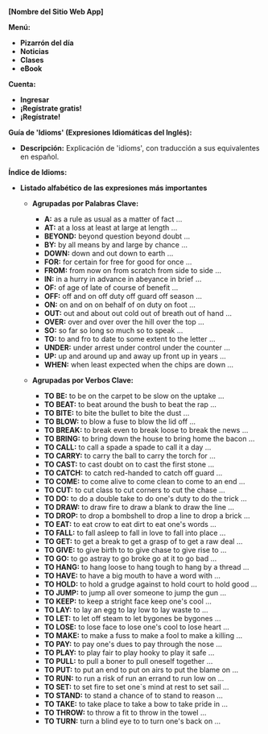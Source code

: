 

**[Nombre del Sitio Web App]**

**Menú:**

*   **Pizarrón del día**
*   **Noticias**
*   **Clases**
*   **eBook**

**Cuenta:**

*   **Ingresar**
*   **¡Regístrate gratis!**
*   **¡Regístrate!**

**Guía de 'Idioms' (Expresiones Idiomáticas del Inglés):**

*   **Descripción:** Explicación de 'idioms', con traducción a sus equivalentes en español.

**Índice de Idioms:**

*   **Listado alfabético de las expresiones más importantes**

    *   **Agrupadas por Palabras Clave:**
        *   **A:** as a rule   as usual   as a matter of fact   …
        *   **AT:** at a loss   at least   at large   at length   …
        *   **BEYOND:** beyond question   beyond doubt   …
        *   **BY:** by all means   by and large   by chance   …
        *   **DOWN:** down and out   down to earth   …
        *   **FOR:** for certain   for free   for good   for once   …
        *   **FROM:** from now on   from scratch   from side to side   …
        *   **IN:** in a hurry   in advance   in abeyance   in brief   …
        *   **OF:** of age   of late   of course   of benefit   …
        *   **OFF:** off and on   off duty   off guard   off season   …
        *   **ON:** on and on   on behalf of   on duty   on foot   …
        *   **OUT:** out and about   out cold   out of breath   out of hand   …
        *   **OVER:** over and over   over the hill   over the top   …
        *   **SO:** so far   so long   so much   so to speak   …
        *   **TO:** to and fro   to date   to some extent   to the letter   …
        *   **UNDER:** under arrest   under control   under the counter   …
        *   **UP:** up and around   up and away   up front   up in years   …
        *   **WHEN:** when least expected   when the chips are down   …

    *   **Agrupadas por Verbos Clave:**
        *   **TO BE:** to be on the carpet   to be slow on the uptake   …
        *   **TO BEAT:** to beat around the bush   to beat the rap   …
        *   **TO BITE:** to bite the bullet   to bite the dust   …
        *   **TO BLOW:** to blow a fuse   to blow the lid off   …
        *   **TO BREAK:** to break even   to break loose   to break the news   …
        *   **TO BRING:** to bring down the house   to bring home the bacon   …
        *   **TO CALL:** to call a spade a spade   to call it a day   …
        *   **TO CARRY:** to carry the ball   to carry the torch for   …
        *   **TO CAST:** to cast doubt on   to cast the first stone   …
        *   **TO CATCH:** to catch red-handed   to catch off guard   …
        *   **TO COME:** to come alive   to come clean   to come to an end   …
        *   **TO CUT:** to cut class   to cut corners   to cut the chase   …
        *   **TO DO:** to do a double take   to do one's duty   to do the trick   …
        *   **TO DRAW:** to draw fire   to draw a blank   to draw the line   …
        *   **TO DROP:** to drop a bombshell   to drop a line   to drop a brick   …
        *   **TO EAT:** to eat crow   to eat dirt   to eat one's words   …
        *   **TO FALL:** to fall asleep   to fall in love   to fall into place   …
        *   **TO GET:** to get a break   to get a grasp of   to get a raw deal   …
        *   **TO GIVE:** to give birth to   to give chase   to give rise to   …
        *   **TO GO:** to go astray   to go broke   go at it   to go bad   …
        *   **TO HANG:** to hang loose   to hang tough   to hang by a thread   …
        *   **TO HAVE:** to have a big mouth   to have a word with   …
        *   **TO HOLD:** to hold a grudge against   to hold court   to hold good   …
        *   **TO JUMP:** to jump all over someone   to jump the gun   …
        *   **TO KEEP:** to keep a stright face   keep one's cool   …
        *   **TO LAY:** to lay an egg   to lay low   to lay waste to   …
        *   **TO LET:** to let off steam   to let bygones be bygones   …
        *   **TO LOSE:** to lose face   to lose one's cool   to lose heart   …
        *   **TO MAKE:** to make a fuss   to make a fool   to make a killing   …
        *   **TO PAY:** to pay one's dues   to pay through the nose   …
        *   **TO PLAY:** to play fair   to play hooky   to play it safe   …
        *   **TO PULL:** to pull a boner   to pull oneself together   …
        *   **TO PUT:** to put an end to   put on airs   to put the blame on   …
        *   **TO RUN:** to run a risk of   run an errand   to run low on   …
        *   **TO SET:** to set fire to   set one`s mind at rest   to set sail   …
        *   **TO STAND:** to stand a chance of   to stand to reason   …
        *   **TO TAKE:** to take place   to take a bow   to take pride in   …
        *   **TO THROW:** to throw a fit   to throw in the towel   …
        *   **TO TURN:** turn a blind eye to   to turn one's back on   …

